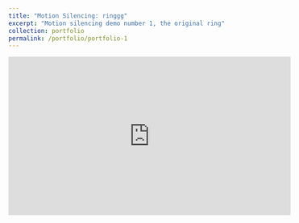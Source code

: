 ```yaml
---
title: "Motion Silencing: ringgg"
excerpt: "Motion silencing demo number 1, the original ring"
collection: portfolio
permalink: /portfolio/portfolio-1
---
```


<iframe width="560" height="315" src="https://www.youtube.com/watch?v=lxRvutfvl0Y" title="YouTube video player" frameborder="0" allow="accelerometer; autoplay; clipboard-write; encrypted-media; gyroscope; picture-in-picture" allowfullscreen></iframe>

